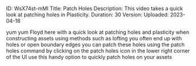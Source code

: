 ID: WsX74st-mMI
Title: Patch Holes
Description: This video takes a quick look at patching holes in Plasticity.
Duration: 30
Version: 
Uploaded: 2023-04-18

yum yum Floyd here with a quick look at
patching holes and plasticity when
constructing assets using methods such
as lofting you often end up with holes
or open boundary edges you can patch
these holes using the patch holes
command by clicking on the patch holes
icon in the lower right corner of the UI
use this handy option to quickly patch
holes on your assets